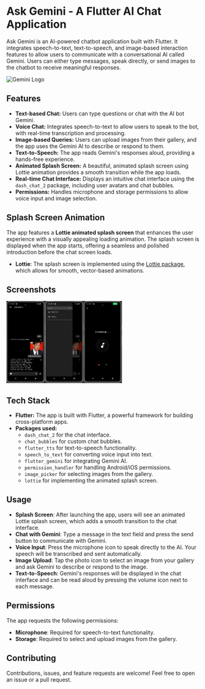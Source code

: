 # Ask Gemini - A Flutter AI Chat Application

Ask Gemini is an AI-powered chatbot application built with Flutter. It integrates speech-to-text, text-to-speech, and image-based interaction features to allow users to communicate with a conversational AI called Gemini. Users can either type messages, speak directly, or send images to the chatbot to receive meaningful responses.

![Gemini Logo](https://seeklogo.com/images/G/google-gemini-logo-A5787B2669-seeklogo.com.png)

## Features

- **Text-based Chat:** Users can type questions or chat with the AI bot Gemini.
- **Voice Chat:** Integrates speech-to-text to allow users to speak to the bot, with real-time transcription and processing.
- **Image-based Queries:** Users can upload images from their gallery, and the app uses the Gemini AI to describe or respond to them.
- **Text-to-Speech:** The app reads Gemini's responses aloud, providing a hands-free experience.
- **Animated Splash Screen:** A beautiful, animated splash screen using Lottie animation provides a smooth transition while the app loads.
- **Real-time Chat Interface:** Displays an intuitive chat interface using the `dash_chat_2` package, including user avatars and chat bubbles.
- **Permissions:** Handles microphone and storage permissions to allow voice input and image selection.

## Splash Screen Animation

The app features a **Lottie animated splash screen** that enhances the user experience with a visually appealing loading animation. The splash screen is displayed when the app starts, offering a seamless and polished introduction before the chat screen loads.

- **Lottie**: The splash screen is implemented using the [Lottie package](https://pub.dev/packages/lottie), which allows for smooth, vector-based animations.

## Screenshots

<img  align="left" src="home_page.png" width="20%" height="20%">
<img  align="left" src="drawer.png" width="20%" height="20%">
<img  src="voicechat.png" width="20%" height="20%">

## Tech Stack

- **Flutter:** The app is built with Flutter, a powerful framework for building cross-platform apps.
- **Packages used:**
  - `dash_chat_2` for the chat interface.
  - `chat_bubbles` for custom chat bubbles.
  - `flutter_tts` for text-to-speech functionality.
  - `speech_to_text` for converting voice input into text.
  - `flutter_gemini` for integrating Gemini AI.
  - `permission_handler` for handling Android/iOS permissions.
  - `image_picker` for selecting images from the gallery.
  - `lottie` for implementing the animated splash screen.

## Usage

- **Splash Screen**: After launching the app, users will see an animated Lottie splash screen, which adds a smooth transition to the chat interface.
- **Chat with Gemini**: Type a message in the text field and press the send button to communicate with Gemini.
- **Voice Input**: Press the microphone icon to speak directly to the AI. Your speech will be transcribed and sent automatically.
- **Image Upload**: Tap the photo icon to select an image from your gallery and ask Gemini to describe or respond to the image.
- **Text-to-Speech**: Gemini's responses will be displayed in the chat interface and can be read aloud by pressing the volume icon next to each message.

## Permissions

The app requests the following permissions:

- **Microphone**: Required for speech-to-text functionality.
- **Storage**: Required to select and upload images from the gallery.

## Contributing

Contributions, issues, and feature requests are welcome! Feel free to open an issue or a pull request.

